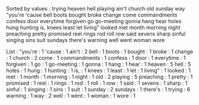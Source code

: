 Sorted by values :
trying heaven hell playing ain't church old sunday way "you're 'cause bell boots bought broke change come commandments confess door everytime forgiven go go-meeting gonna hang hear holes hung hunting is, knees least let living" looked met month morning night preaching pretty promised reel rings rod roll row said sevens sharp sinful singing sins suit sundays there's warning well went woman wore 

List :
"you're : 1
'cause : 1
ain't : 2
bell : 1
boots : 1
bought : 1
broke : 1
change : 1
church : 2
come : 1
commandments : 1
confess : 1
door : 1
everytime : 1
forgiven : 1
go : 1
go-meeting : 1
gonna : 1
hang : 1
hear : 1
heaven : 5
hell : 5
holes : 1
hung : 1
hunting : 1
is, : 1
knees : 1
least : 1
let : 1
living" : 1
looked : 1
met : 1
month : 1
morning : 1
night : 1
old : 2
playing : 5
preaching : 1
pretty : 1
promised : 1
reel : 1
rings : 1
rod : 1
roll : 1
row : 1
said : 1
sevens : 1
sharp : 1
sinful : 1
singing : 1
sins : 1
suit : 1
sunday : 2
sundays : 1
there's : 1
trying : 6
warning : 1
way : 2
well : 1
went : 1
woman : 1
wore : 1
